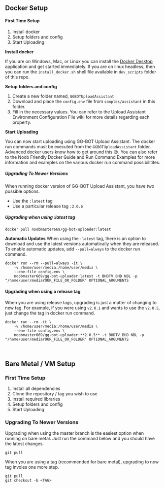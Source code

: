 ## Docker Setup
#### First Time Setup
1. Install docker
2. Setup folders and config
3. Start Uploading

**Install docker**

If you are on Windows, Mac, or Linux you can install the [Docker Desktop](https://www.docker.com/products/docker-desktop/) application and get started immediately.
If you are on linux headless, then you can run the `install_docker.sh` shell file available in `dev_scripts` folder of this repo.

**Setup folders and config**
1. Create a new folder named, `GGBOTUploadAssistant`
2. Download and place the `config.env` file from `samples/assistant` in this folder.
3. Fill in the necessary values. You can refer to the Upload Assistant Environment Configuration File wiki for more details regarding each property.

**Start Uploading**

You can now start uploading using GG-BOT Upload Assistant. The docker run commands must be executed from the `GGBOTUploadAssistant` folder. Advanced docker users know how to get around this 😉. You can also refer to the Noob Friendly Docker Guide and Run Command Examples for more information and examples on the various docker run command possibilitites.
<br>

##### Upgrading To Newer Versions
When running docker version of GG-BOT Upload Assistant, you have two possible options.
- Use the `:latest` tag
- Use a particular release tag `:2.0.6`

##### Upgrading when using :latest tag
```bash
docker pull noobmaster669/gg-bot-uploader:latest
```

**Automatic Updates**
When using the `:latest` tag, there is an option to download and use the latest versions automatically when they are released. To enable automatic updates, add `--pull=always` to the docker run command.
```
docker run --rm --pull=always -it \
    -v /home/user/media:/home/user/media \
    --env-file config.env \
    noobmaster669/gg-bot-uploader:latest -t BHDTV BHD NBL -p "/home/user/mediaYOUR_FILE_OR_FOLDER" OPTIONAL_ARGUMENTS
```

#### Upgrading when using a release tag
When you are using release tags, upgrading is just a matter of changing to new tag.
For example, if you were using `v2.0.1` and wants to use the `v2.0.5`, just change the tag in docker run command.

```
docker run --rm -it \
    -v /home/user/media:/home/user/media \
    --env-file config.env \
    noobmaster669/gg-bot-uploader:**2.0.5** -t BHDTV BHD NBL -p "/home/user/mediaYOUR_FILE_OR_FOLDER" OPTIONAL_ARGUMENTS
```

<br>

## Bare Metal / VM Setup
### First Time Setup
1. Install all dependencies
2. Clone the repository / tag you wish to use
3. Install required libraries
4. Setup folders and config
5. Start Uploading

### Upgrading To Newer Versions
Upgrading when using the master branch is the easiest option when running on bare metal. Just run the command below and you should have the latest changes.
```
git pull
```

When you are using a tag (recommended for bare metal), upgrading to new tag involes one more step.
```
git pull
git checkout -b <TAG>
```